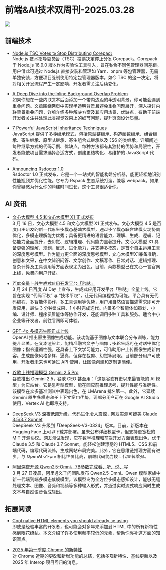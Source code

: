 # 前端&AI技术双周刊-2025.03.28

![](https://gips0.baidu.com/it/u=2775176415,3916409328&fm=3028&app=3028&f=PNG&fmt=auto&q=100&size=f960_412)

## 前端技术
- [Node.js TSC Votes to Stop Distributing Corepack](https://jsdev.space/inheritance-js/)
<br>Node.js 技术指导委员会（TSC）投票决定停止分发 Corepack。Corepack 于 Node.js 16.9.0 版本作为实验性工具引入，旨在弥合不同包管理器间差距。用户借此可通过 Node.js 直接安装和管理如 Yarn、pnpm 等包管理器，无需单独安装，方便项目强制使用特定包管理器版本。如今 TSC 的这一决定，将对相关开发流程产生一定影响，开发者需关注后续变化。

- [A Deep Dive into the Inline Background Overlap Problem](https://frontendmasters.com/blog/overlapping-inline-backgrounds/)
<br>如果你想在一些内联文本后面添加一个带内边距的半透明背景，你可能会遇到重叠问题。文章围绕网页中实现半透明背景且避免重叠问题展开，深入探讨内联背景重叠问题，详细介绍多种解决方案及其应用场景、优缺点，有助于前端开发者关注并处理此类视觉效果上的细节问题，提升页面设计质量。

- [7 Powerful JavaScript Inheritance Techniques](https://jsdev.space/inheritance-js/)
<br>JavaScript 提供了多种继承模式，包括原型链继承、构造函数继承、组合继承、寄生继承、原型式继承、寄生组合式继承以及 ES6 的类继承。详细阐述每种继承方式的代码示例、优缺点。每种方法都有其独特的优势和局限性，开发者能依项目需求选择合适方式，创建更结构化、易维护的 JavaScript 代码。

- [Announcing Rsdoctor 1.0](https://rsdoctor.dev/zh/blog/release/release-note-1_0)
<br>Rsdoctor 1.0 正式发布，它是一个一站式的智能构建分析器，能更轻松地识别性能瓶颈并优化性能。它专为 Rspack 生态系统打造，兼容 webpack。如果你曾疑惑为什么你的构建时间过长，这个工具很适合你。


## AI 资讯
- [文心大模型 4.5 和文心大模型 X1 正式发布](https://yiyan.baidu.com)
<br>3 月 16 日，文心大模型 4.5 和文心大模型 X1 正式发布。文心大模型 4.5 是百度自主研发的新一代原生多模态基础大模型，通过多个模态联合建模实现协同优化，多模态理解能力优秀；具备更精进的语言能力，理解、生成、逻辑、记忆能力全面提升，去幻觉、逻辑推理、代码能力显著提升。文心大模型 X1 具备更强的理解、规划、反思、进化能力，并支持多模态，是首个自主运用工具的深度思考模型。作为能力更全面的深度思考模型，文心大模型X1兼备准确、创意和文采，在中文知识问答、文学创作、文稿写作、日常对话、逻辑推理、复杂计算及工具调用等方面表现尤为出色。目前，两款模型已在文心一言官网上线，免费向用户开放。

- [百度全量上线生成式应用开发平台「秒哒」](https://cloud.baidu.com/product-s/miaoda_home)
<br>3 月 24 日百度 AI Day 上宣布，生成式应用开发平台「秒哒」全量上线。它旨在实现 “代码平权” 与 “技术平权”，让无代码编程成为可能。平台具有无代码编程、多智能体协作、多工具调用等优势，用户用自然语言描述需求即可开发应用，最快 3 分钟出成果、1 小时完成迭代。内置多个智能体如策划、小编、设计师、程序员智能体等协作开发，还能调用多种工具和服务。适合中小企业等开发者，前往官网即可体验。

- [GPT-4o 多模态生图正式上线](https://openai.com/index/introducing-4o-image-generation/)
<br>OpenAI 推出原生图像生成功能。该功能基于图像与文本联合分布训练，能力提升显著。在文本渲染上，能精准融合文字与图像；多轮生成可在对话中优化图像；指令遵循性强，还具备上下文学习能力，可借助用户上传图像生成新内容。生成图像风格多样、逼真，但存在裁剪、幻觉等局限。目前部分用户可使用，开发者未来也可通过 API 使用，让图像创建和定制更简便。

- [谷歌上线推理模型 Gemini 2.5 Pro](https://blog.google/technology/google-deepmind/gemini-model-thinking-updates-march-2025/)
<br>谷歌推出 Gemini 2.5，谷歌 CEO 甚至用：「这是谷歌有史以来最智能的 AI 模型」为它站台。它是思考型模型，能在回应前推理思考，提升性能与准确性。该模型在众多基准测试中表现出色，在 LMArena 排名第一。此外，它延续 Gemini 原生多模态和长上下文窗口优势，现部分用户可在 Google AI Studio 使用，Vertex AI 也即将支持。

- [DeepSeek V3 深夜低调升级，代码进化令人震惊，网友实测可媲美 Claude 3.5/3.7 Sonnet](https://huggingface.co/deepseek-ai/DeepSeek-V3-0324/tree/main)
<br>DeepSeek V3 升级到「DeepSeek-V3-0324」版本。目前，新版本在 Hugging Face 上可以下载并部署。虽未公布详细模型卡，但支持更宽松的 MIT 开源协议。网友测试发现，它在数学推理和前端开发方面表现出色，优于 Claude 3.5 和 Claude 3.7 Sonnet，能轻松创建漂亮的 HTML5、CSS 和前端代码，编写代码流畅，生成网站布局完美。此外，它在思维链推理方面有进步，与 OpenAI o1-pro 相比性价比高，前端代码能力较上代显著增强。

- [阿里深夜开源 Qwen2.5-Omni，7B参数完成看、听、说、写](https://qwenlm.github.io/blog/qwen2.5-omni/)
<br>3 月 27 日凌晨，阿里通义千问团队发布 Qwen2.5-Omni。Qwen 模型家族中新一代端到端多模态旗舰模型。该模型专为全方位多模态感知设计，能够无缝处理文本、图像、音频和视频等多种输入形式，并通过实时流式响应同时生成文本与自然语音合成输出。

## 拓展阅读
- [Cool native HTML elements you should already be using](https://harrisonbroadbent.com/blog/cool-native-html-elements/)
<br>即使是经验丰富的开发者，也可能会对多年来添加到 HTML 中的所有新特性感到眼花缭乱。本文介绍了许多使用频率较低的元素，帮助你弥补这方面的知识盲点。

- [2025 年第一季度 Chrome 的新特性](https://developer.chrome.com/blog/new-in-chrome-video-q1-2025?hl=en)
<br>对 Chrome 近期的更改和新增功能的总结，包括多项新特性、基线更新以及 2025 年 Interop 项目回归的消息。

